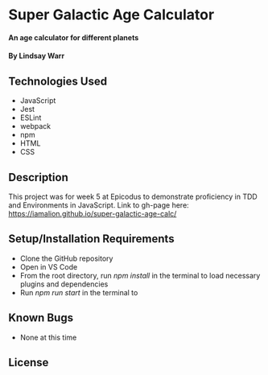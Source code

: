 # Super Galactic Age Calculator

#### An age calculator for different planets

#### By Lindsay Warr

## Technologies Used

* JavaScript
* Jest
* ESLint
* webpack
* npm
* HTML
* CSS

## Description
This project was for week 5 at Epicodus to demonstrate proficiency in TDD and Environments in JavaScript. Link to gh-page here: https://iamalion.github.io/super-galactic-age-calc/

## Setup/Installation Requirements

* Clone the GitHub repository
* Open in VS Code
* From the root directory, run _npm install_ in the terminal to load necessary plugins and dependencies
* Run _npm run start_ in the terminal to 

## Known Bugs

* None at this time

## License